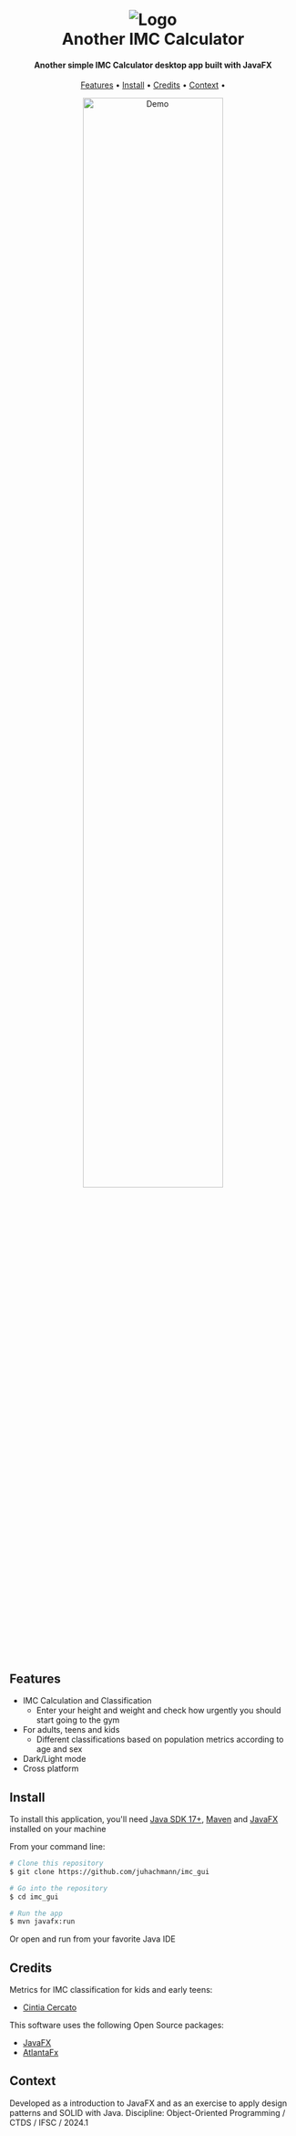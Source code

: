 
<h1 align="center">
  <br>
  <img src="https://github.com/juhachmann/imc_gui/blob/main/src/main/resources/com/github/juhachmann/img/blue-heart.png" alt="Logo">
  <br>
  Another IMC Calculator
  <br>
</h1>

<h4 align="center">Another simple IMC Calculator desktop app built with JavaFX </h4>

<p align="center">
  <a href="#features">Features</a> •
  <a href="#install">Install</a> •
  <a href="#credits">Credits</a> •
  <a href="#context">Context</a> •
</p>

<div align="center">
  <img src="" width="70%" height="70%" alt="Demo">
</div>


## Features

* IMC Calculation and Classification
  - Enter your height and weight and check how urgently you should start going to the gym
* For adults, teens and kids
  - Different classifications based on population metrics according to age and sex
* Dark/Light mode
* Cross platform

## Install

To install this application, you'll need [Java SDK 17+](https://openjdk.org/projects/jdk/17/), [Maven](https://maven.apache.org/) and [JavaFX](https://openjfx.io/) installed on your machine 

From your command line:

```bash
# Clone this repository
$ git clone https://github.com/juhachmann/imc_gui

# Go into the repository
$ cd imc_gui

# Run the app
$ mvn javafx:run
```

Or open and run from your favorite Java IDE


## Credits

Metrics for IMC classification for kids and early teens:
- [Cintia Cercato](http://cintiacercato.com.br/como-calcular-o-imc-infantil/)

This software uses the following Open Source packages:

- [JavaFX](https://openjfx.io/)
- [AtlantaFx](https://github.com/mkpaz/atlantafx)

## Context

Developed as a introduction to JavaFX and as an exercise to apply design patterns and SOLID with Java. Discipline: Object-Oriented Programming / CTDS / IFSC / 2024.1


